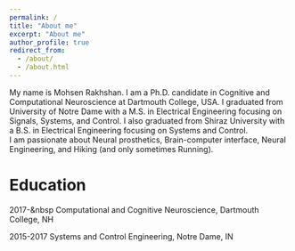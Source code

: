 ```yaml
---
permalink: /
title: "About me"
excerpt: "About me"
author_profile: true
redirect_from: 
  - /about/
  - /about.html
---
```


My name is Mohsen Rakhshan. I am a Ph.D. candidate in Cognitive and Computational Neuroscience at Dartmouth College, USA. I graduated from University of Notre Dame with a M.S. in Electrical Engineering focusing on Signals, Systems, and Control. I also graduated from Shiraz University with a B.S. in Electrical Engineering focusing on Systems and Control.  
I am passionate about Neural prosthetics, Brain-computer interface, Neural Engineering, and Hiking (and only sometimes Running).  

Education
======
2017-&nbsp Computational and Cognitive Neuroscience, Dartmouth College, NH

2015-2017  Systems and Control Engineering, Notre Dame, IN
